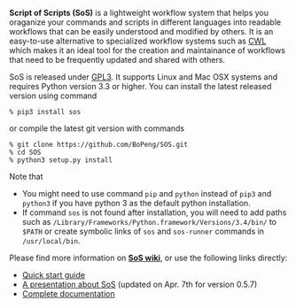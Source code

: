 **Script of Scripts (SoS)** is a lightweight workflow system that helps you oraganize your commands and scripts in different languages into readable workflows that can be easily understood and modified by others. It is an easy-to-use alternative to specialized workflow systems such as [CWL](http://common-workflow-language.github.io/draft-3/) which makes it an ideal tool for the creation and maintainance of workflows that need to be frequently updated and shared with others.


SoS is released under [GPL3](http://www.gnu.org/licenses/gpl-3.0.en.html). It supports Linux and Mac OSX systems and requires Python version 3.3 or higher. You can install the latest released version using command

```
% pip3 install sos
```

or compile the latest git version with commands

```
% git clone https://github.com/BoPeng/SOS.git
% cd SOS
% python3 setup.py install
```

Note that

* You might need to use command `pip` and `python` instead of `pip3` and `python3` if you have python 3 as the default python installation.
* If command `sos` is not found after installation, you will need to add paths such as
`/Library/Frameworks/Python.framework/Versions/3.4/bin/` to `$PATH` or
create symbolic links of `sos` and `sos-runner` commands in
`/usr/local/bin`.

Please find more information on **[SoS
wiki](https://github.com/BoPeng/SOS/wiki)**, or use the following links
directly:

* [Quick start guide](https://github.com/BoPeng/SOS/wiki/Quick-Start)
* [A presentation about SoS](https://github.com/BoPeng/SOS/wiki/SoS_March2016.pdf) (updated on Apr. 7th for version 0.5.7)
* [Complete documentation](https://github.com/BoPeng/SOS/wiki/Documentation)
